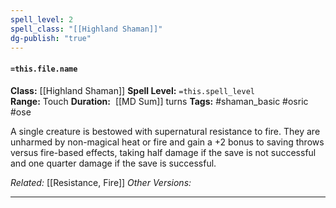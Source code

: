 ```yaml
---
spell_level: 2
spell_class: "[[Highland Shaman]]"
dg-publish: "true"
---
```


#### `=this.file.name`

**Class:** [[Highland Shaman]]
**Spell Level:** `=this.spell_level`  
**Range:** Touch
**Duration:**  [[MD Sum]] turns
**Tags:** #shaman_basic #osric #ose

A single creature is bestowed with supernatural resistance to fire. They are unharmed by non-magical heat or fire and gain a +2 bonus to saving throws versus fire-based effects, taking half damage if the save is not successful and one quarter damage if the save is successful.

*Related:* [[Resistance, Fire]]
*Other Versions:*
___
